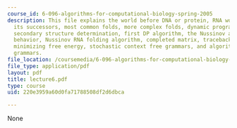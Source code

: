 ```yaml
---
course_id: 6-096-algorithms-for-computational-biology-spring-2005
description: This file explains the world before DNA or protein, RNA world, RNA invented
  its successors, most common folds, more complex folds, dynamic programming algorithmfor
  secondary structure determination, first DP algorithm, the Nussinov algorithm, algorithm
  behavior, Nussinov RNA folding algorithm, completed matrix, traceback pseudocode,
  minimizing free energy, stochastic context free grammars, and algorithms for learning
  grammars.
file_location: /coursemedia/6-096-algorithms-for-computational-biology-spring-2005/220e3959a60d0fa71788508df2d6dbca_lecture6.pdf
file_type: application/pdf
layout: pdf
title: lecture6.pdf
type: course
uid: 220e3959a60d0fa71788508df2d6dbca

---
```

None